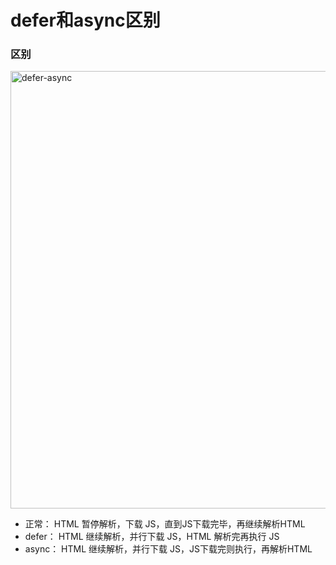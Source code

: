 
# defer和async区别

### 区别
<img :src="$withBase('/assets/notes-images/breadth/defer-async.png')" alt="defer-async" width="700">


- 正常： HTML 暂停解析，下载 JS，直到JS下载完毕，再继续解析HTML
- defer： HTML 继续解析，并行下载 JS，HTML 解析完再执行 JS
- async： HTML 继续解析，并行下载 JS，JS下载完则执行，再解析HTML